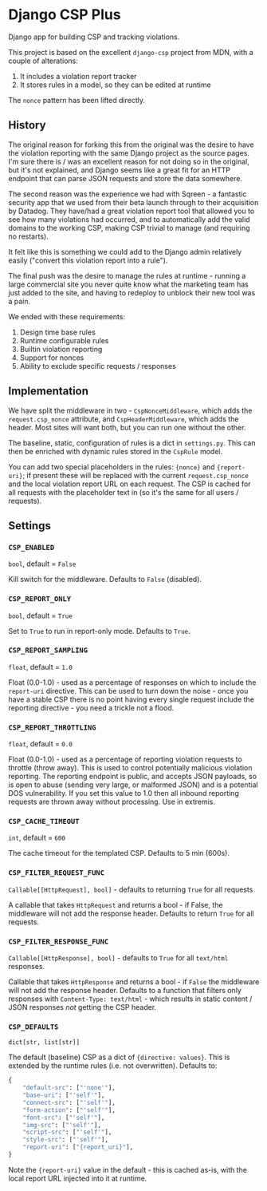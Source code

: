 # Django CSP Plus

Django app for building CSP and tracking violations.

This project is based on the excellent `django-csp` project from MDN,
with a couple of alterations:

1. It includes a violation report tracker
2. It stores rules in a model, so they can be edited at runtime

The `nonce` pattern has been lifted directly.

## History

The original reason for forking this from the original was the desire to
have the violation reporting with the same Django project as the source
pages. I'm sure there is / was an excellent reason for not doing so in
the original, but it's not explained, and Django seems like a great fit
for an HTTP endpoint that can parse JSON requests and store the data
somewhere.

The second reason was the experience we had with Sqreen - a fantastic
security app that we used from their beta launch through to their
acquisition by Datadog. They have/had a great violation report tool that
allowed you to see how many violations had occurred, and to
automatically add the valid domains to the working CSP, making CSP
trivial to manage (and requiring no restarts).

It felt like this is something we could add to the Django admin
relatively easily ("convert this violation report into a rule").

The final push was the desire to manage the rules at runtime - running a
large commercial site you never quite know what the marketing team has
just added to the site, and having to redeploy to unblock their new tool
was a pain.

We ended with these requirements:

1. Design time base rules
2. Runtime configurable rules
3. Builtin violation reporting
4. Support for nonces
5. Ability to exclude specific requests / responses

## Implementation

We have split the middleware in two - `CspNonceMiddleware`, which adds
the `request.csp_nonce` attribute, and `CspHeaderMiddleware`, which adds
the header. Most sites will want both, but you can run one without the
other.

The baseline, static, configuration of rules is a dict in `settings.py`.
This can then be enriched with dynamic rules stored in the `CspRule`
model.

You can add two special placeholders in the rules: `{nonce}` and
`{report-uri}`; if present these will be replaced with the current
`request.csp_nonce` and the local violation report URL on each request.
The CSP is cached for all requests with the placeholder text in (so it's
the same for all users / requests).

## Settings

### `CSP_ENABLED`

`bool`, default = `False`

Kill switch for the middleware. Defaults to `False` (disabled).

### `CSP_REPORT_ONLY`

`bool`, default = `True`

Set to `True` to run in report-only mode. Defaults to `True`.

### `CSP_REPORT_SAMPLING`

`float`, default = `1.0`

Float (0.0-1.0) - used as a percentage of responses on which to include
the `report-uri` directive. This can be used to turn down the noise -
once you have a stable CSP there is no point having every single request
include the reporting directive - you need a trickle not a flood.

### `CSP_REPORT_THROTTLING`

`float`, default = `0.0`

Float (0.0-1.0) - used as a percentage of reporting violation requests
to throttle (throw away). This is used to control potentially malicious
violation reporting. The reporting endpoint is public, and accepts JSON
payloads, so is open to abuse (sending very large, or malformed JSON)
and is a potential DOS vulnerability. If you set this value to 1.0 then
all inbound reporting requests are thrown away without processing. Use
in extremis.

### `CSP_CACHE_TIMEOUT`

`int`, default = `600`

The cache timeout for the templated CSP. Defaults to 5 min (600s).

### `CSP_FILTER_REQUEST_FUNC`

`Callable[[HttpRequest], bool]` - defaults to returning `True` for all
requests

A callable that takes `HttpRequest` and returns a bool - if False, the
middleware will not add the response header. Defaults to return `True`
for all requests.

### `CSP_FILTER_RESPONSE_FUNC`

`Callable[[HttpResponse], bool]` - defaults to `True` for all
`text/html` responses.

Callable that takes `HttpResponse` and returns a bool - if `False` the
middleware will not add the response header. Defaults to a function that
filters only responses with `Content-Type: text/html` - which results in
static content / JSON responses _not_ getting the CSP header.

### `CSP_DEFAULTS`

`dict[str, list[str]]`

The default (baseline) CSP as a dict of `{directive: values}`. This is
extended by the runtime rules (i.e. not overwritten). Defaults to:

```python
{
    "default-src": ["'none'"],
    "base-uri": ["'self'"],
    "connect-src": ["'self'"],
    "form-action": ["'self'"],
    "font-src": ["'self'"],
    "img-src": ["'self'"],
    "script-src": ["'self'"],
    "style-src": ["'self'"],
    "report-uri": ["{report_uri}"],
}
```

Note the `{report-uri}` value in the default - this is cached as-is,
with the local report URL injected into it at runtime.
